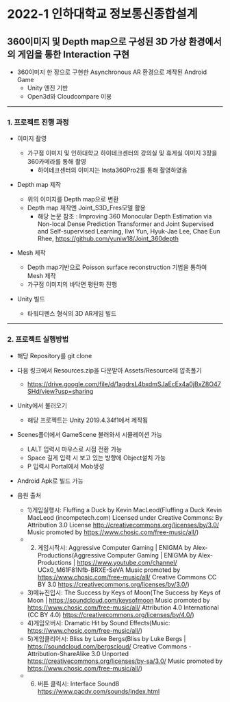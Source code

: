 # 2022-1 인하대학교 정보통신종합설계

## 360이미지 및 Depth map으로 구성된 3D 가상 환경에서의 게임을 통한 Interaction 구현

- 360이미지 한 장으로 구현한 Asynchronous AR 환경으로 제작된 Android Game
	- Unity 엔진 기반
	- Open3d와 Cloudcompare 이용
	

------------

### 1. 프로젝트 진행 과정

- 이미지 촬영
	- 가구점 이미지 및 인하대학교 하이테크센터의 강의실 및 휴게실 이미지 3장을 360카메라를 통해 촬영
		- 하이테크센터의 이미지는 Insta360Pro2를 통해 촬영하였음
		
- Depth map 제작
	- 위의 이미지를 Depth map으로 변환
	- Depth map 제작엔 Joint_S3D_Fres모델 활용
		- 해당 논문 참조 : Improving 360 Monocular Depth Estimation via Non-local Dense Prediction Transformer and Joint Supervised and Self-supervised Learning,
											Ilwi Yun, Hyuk-Jae Lee, Chae Eun Rhee,
											https://github.com/yuniw18/Joint_360depth
											
- Mesh 제작
	- Depth map기반으로 Poisson surface reconstruction 기법을 통하여 Mesh 제작
	- 가구점 이미지의 바닥면 평탄화 진행
	
- Unity 빌드
	- 타워디펜스 형식의 3D AR게임 빌드
	
----------
### 2. 프로젝트 실행방법

- 해당 Repository를 git clone

- 다음 링크에서 Resources.zip을 다운받아 Assets/Resource에 압축풀기
	- https://drive.google.com/file/d/1agdrsL4bxdmSJaEcEx4a0jBxZ8O47SHd/view?usp=sharing

- Unity에서 불러오기
	- 해당 프로젝트는 Unity 2019.4.34f1에서 제작됨
	
- Scenes폴더에서 GameScene 불러와서 시뮬레이션 가능
	- LALT 입력시 마우스로 시점 전환 가능
	- Space 길게 입력 시 보고 있는 방향에 Object설치 가능
	- P 입력시 Portal에서 Mob생성
	
- Android Apk로 빌드 가능

- 음원 출처
	- 1)게임실행시: Fluffing a Duck by Kevin MacLeod(Fluffing a Duck Kevin MacLeod (incompetech.com)
		Licensed under Creative Commons: By Attribution 3.0 License
		http://creativecommons.org/licenses/by/3.0/
		Music promoted by https://www.chosic.com/free-music/all/)
	- 2) 게임시작시: Aggressive Computer Gaming | ENIGMA by Alex-Productions(Aggressive Computer Gaming | ENIGMA by Alex-Productions | https://www.youtube.com/channel/			UCx0_M61F81Nfb-BRXE-SeVA
		Music promoted by https://www.chosic.com/free-music/all/
		Creative Commons CC BY 3.0
		https://creativecommons.org/licenses/by/3.0/)
	- 3)메뉴진입시: The Success by Keys of Moon(The Success by Keys of Moon | https://soundcloud.com/keysofmoon
		Music promoted by https://www.chosic.com/free-music/all/
		Attribution 4.0 International (CC BY 4.0)
		https://creativecommons.org/licenses/by/4.0/)
	- 4)게임오버시: Dramatic Hit by Sound Effects(Music: https://www.chosic.com/free-music/all/)
	- 5)게임클리어시: Bliss by Luke Bergs(Bliss by Luke Bergs | https://soundcloud.com/bergscloud/
		Creative Commons - Attribution-ShareAlike 3.0 Unported
		https://creativecommons.org/licenses/by-sa/3.0/
		Music promoted by https://www.chosic.com/free-music/all/)
	- 6) 버튼 클릭시: Interface Sound8
		https://www.pacdv.com/sounds/index.html

